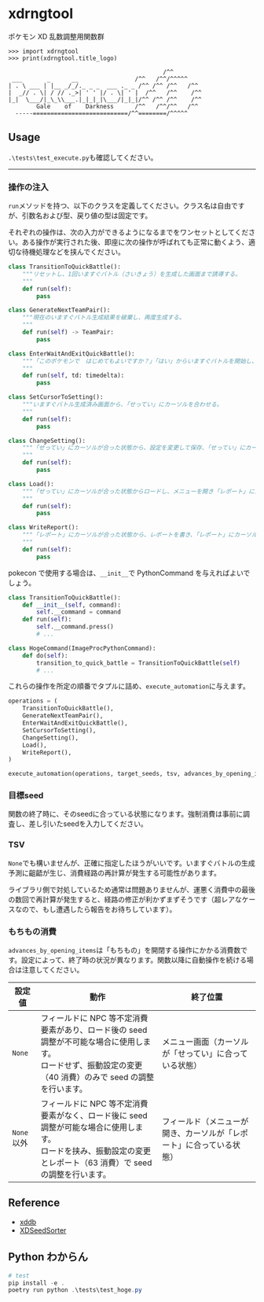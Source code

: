 # xdrngtool

ポケモン XD 乱数調整用関数群

```
>>> import xdrngtool
>>> print(xdrngtool.title_logo)

                                            /^^        
 ___       _      __                /^^   /^^/^^^^^    
| . \ ___ | |__ _/_/._ _ _  ___ ._ _ /^^ /^^ /^^   /^^ 
|  _// . \| / // ._>| ' ' |/ . \| ' |  /^^   /^^    /^^
|_|  \___/|_\_\\___.|_|_|_|\___/|_|_|/^^ /^^ /^^    /^^
        Gale    of    Darkness      /^^   /^^/^^   /^^ 
  -----===========================/^^========/^^^^^    
```

## Usage

`.\tests\test_execute.py`も確認してください。

---

### 操作の注入

`run`メソッドを持つ、以下のクラスを定義してください。クラス名は自由ですが、引数名および型、戻り値の型は固定です。

それぞれの操作は、次の入力ができるようになるまでをワンセットとしてください。ある操作が実行された後、即座に次の操作が呼ばれても正常に動くよう、適切な待機処理などを挟んでください。

```python
class TransitionToQuickBattle():
    """リセットし、1回いますぐバトル（さいきょう）を生成した画面まで誘導する。
    """
    def run(self):
        pass

class GenerateNextTeamPair():
    """現在のいますぐバトル生成結果を破棄し、再度生成する。
    """
    def run(self) -> TeamPair:
        pass

class EnterWaitAndExitQuickBattle():
    """「このポケモンで　はじめてもよいですか？」「はい」からいますぐバトルを開始し、降参「はい」まで誘導。timedelta時間待機した後、いますぐバトルを降参し、1回いますぐバトルを生成する。
    """
    def run(self, td: timedelta):
        pass

class SetCursorToSetting():
    """いますぐバトル生成済み画面から、「せってい」にカーソルを合わせる。
    """
    def run(self):
        pass

class ChangeSetting():
    """「せってい」にカーソルが合った状態から、設定を変更して保存、「せってい」にカーソルを戻す。
    """
    def run(self):
        pass

class Load():
    """「せってい」にカーソルが合った状態からロードし、メニューを開き「レポート」にカーソルを合わせる。
    """
    def run(self):
        pass

class WriteReport():
    """「レポート」にカーソルが合った状態から、レポートを書き、「レポート」にカーソルを戻す。
    """
    def run(self):
        pass
```

pokecon で使用する場合は、`__init__`で PythonCommand を与えればよいでしょう。

```python
class TransitionToQuickBattle():
    def __init__(self, command):
        self.__command = command
    def run(self):
        self.__command.press()
        # ...

class HogeCommand(ImageProcPythonCommand):
    def do(self):
        transition_to_quick_battle = TransitionToQuickBattle(self)
        # ...
```

これらの操作を所定の順番でタプルに詰め、`execute_automation`に与えます。

```python
operations = (
    TransitionToQuickBattle(),
    GenerateNextTeamPair(),
    EnterWaitAndExitQuickBattle(),
    SetCursorToSetting(),
    ChangeSetting(),
    Load(),
    WriteReport(),
)

execute_automation(operations, target_seeds, tsv, advances_by_opening_items)
```

### 目標seed

関数の終了時に、そのseedに合っている状態になります。強制消費は事前に調査し、差し引いたseedを入力してください。

### TSV

`None`でも構いませんが、正確に指定したほうがいいです。いますぐバトルの生成予測に齟齬が生じ、消費経路の再計算が発生する可能性があります。

ライブラリ側で対処しているため通常は問題ありませんが、運悪く消費中の最後の数回で再計算が発生すると、経路の修正が利かずまずそうです（超レアなケースなので、もし遭遇したら報告をお待ちしています）。

### もちもの消費

`advances_by_opening_items`は「もちもの」を開閉する操作にかかる消費数です。設定によって、終了時の状況が異なります。関数以降に自動操作を続ける場合は注意してください。

| 設定値     | 動作                                                                                                                                                                 |終了位置|
| ---------- | -------------------------------------------------------------------------------------------------------------------------------------------------------------------- |---|
| `None`     | フィールドに NPC 等不定消費要素があり、ロード後の seed 調整が不可能な場合に使用します。<br>ロードせず、振動設定の変更（40 消費）のみで seed の調整を行います。       |メニュー画面（カーソルが「せってい」に合っている状態）|
| `None`以外 | フィールドに NPC 等不定消費要素がなく、ロード後に seed 調整が可能な場合に使用します。<br>ロードを挟み、振動設定の変更とレポート（63 消費）で seed の調整を行います。 |フィールド（メニューが開き、カーソルが「レポート」に合っている状態）|

## Reference

- [xddb](https://github.com/yatsuna827/xddb)
- [XDSeedSorter](https://github.com/mukai1011/XDSeedSorter)

## Python わからん

```powershell
# test
pip install -e .
poetry run python .\tests\test_hoge.py
```
